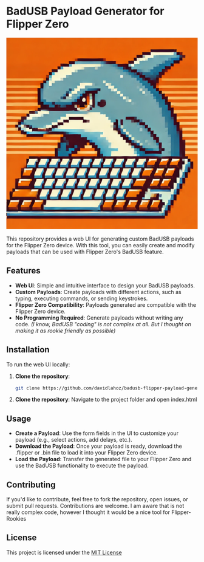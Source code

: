# BadUSB Payload Generator for Flipper Zero

![Logo](logo.png)

This repository provides a web UI for generating custom BadUSB payloads for the Flipper Zero device. With this tool, you can easily create and modify payloads that can be used with Flipper Zero's BadUSB feature. 

## Features

- **Web UI**: Simple and intuitive interface to design your BadUSB payloads.
- **Custom Payloads**: Create payloads with different actions, such as typing, executing commands, or sending keystrokes.
- **Flipper Zero Compatibility**: Payloads generated are compatible with the Flipper Zero device.
- **No Programming Required**: Generate payloads without writing any code. _(I know, BadUSB "coding" is not complex at all. But I thought on making it as rookie friendly as possible)_

## Installation
To run the web UI locally:

1. **Clone the repository**:
   ```bash
   git clone https://github.com/davidlahoz/badusb-flipper-payload-generator.git
1. **Clone the repository**:
   Navigate to the project folder and open index.html

## Usage

- **Create a Payload**: Use the form fields in the UI to customize your payload (e.g., select actions, add delays, etc.).
- **Download the Payload**: Once your payload is ready, download the .flipper or .bin file to load it into your Flipper Zero device.
- **Load the Payload**: Transfer the generated file to your Flipper Zero and use the BadUSB functionality to execute the payload.

## Contributing
If you'd like to contribute, feel free to fork the repository, open issues, or submit pull requests. Contributions are welcome.
I am aware that is not really complex code, however I thought it would be a nice tool for Flipper-Rookies

## License
This project is licensed under the [MIT License](LICENSE)
